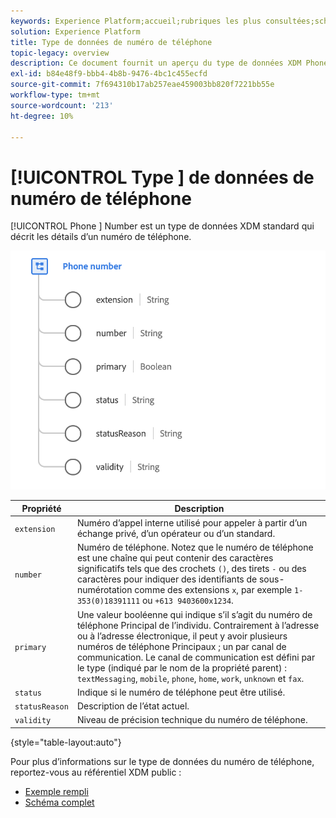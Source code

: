 ```yaml
---
keywords: Experience Platform;accueil;rubriques les plus consultées;schéma;schéma;XDM;champs;schémas;schémas;numéroTéléphone;xdm:numéroTéléphone;typeDeDonnées;type de données;type de données;
solution: Experience Platform
title: Type de données de numéro de téléphone
topic-legacy: overview
description: Ce document fournit un aperçu du type de données XDM Phone Number.
exl-id: b84e48f9-bbb4-4b8b-9476-4bc1c455ecfd
source-git-commit: 7f694310b17ab257eae459003bb820f7221bb55e
workflow-type: tm+mt
source-wordcount: '213'
ht-degree: 10%

---
```


# [!UICONTROL Type ] de données de numéro de téléphone

[!UICONTROL Phone ] Number est un type de données XDM standard qui décrit les détails d’un numéro de téléphone.

<img src="../images/data-types/phone-number.png" width="600" /><br />

| Propriété | Description |
| --- | --- |
| `extension` | Numéro d’appel interne utilisé pour appeler à partir d’un échange privé, d’un opérateur ou d’un standard. |
| `number` | Numéro de téléphone. Notez que le numéro de téléphone est une chaîne qui peut contenir des caractères significatifs tels que des crochets `()`, des tirets `-` ou des caractères pour indiquer des identifiants de sous-numérotation comme des extensions `x`, par exemple `1-353(0)18391111` ou `+613 9403600x1234`. |
| `primary` | Une valeur booléenne qui indique s’il s’agit du numéro de téléphone Principal de l’individu. Contrairement à l’adresse ou à l’adresse électronique, il peut y avoir plusieurs numéros de téléphone Principaux ; un par canal de communication. Le canal de communication est défini par le type (indiqué par le nom de la propriété parent) : `textMessaging`, `mobile`, `phone`, `home`, `work`, `unknown` et `fax`. |
| `status` | Indique si le numéro de téléphone peut être utilisé. |
| `statusReason` | Description de l’état actuel. |
| `validity` | Niveau de précision technique du numéro de téléphone. |

{style=&quot;table-layout:auto&quot;}

Pour plus d’informations sur le type de données du numéro de téléphone, reportez-vous au référentiel XDM public :

* [Exemple rempli](https://github.com/adobe/xdm/blob/master/components/datatypes/demographic/phonenumber.example.1.json)
* [Schéma complet](https://github.com/adobe/xdm/blob/master/components/datatypes/demographic/phonenumber.schema.json)

